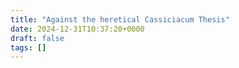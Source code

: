 ```yaml
---
title: "Against the heretical Cassiciacum Thesis"
date: 2024-12-31T10:37:20+0000
draft: false
tags: []
---
```

